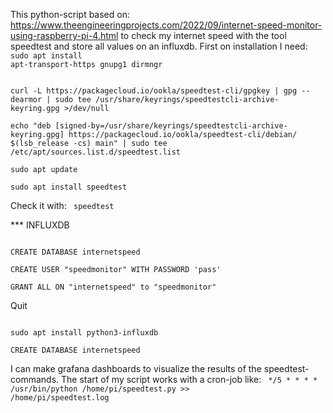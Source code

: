 This python-script based on:
https://www.theengineeringprojects.com/2022/09/internet-speed-monitor-using-raspberry-pi-4.html
to check my internet speed with the tool speedtest and store all values on an influxdb.
First on installation I need:
<code>
sudo apt install apt-transport-https gnupg1 dirmngr
</code>

<code>
curl -L https://packagecloud.io/ookla/speedtest-cli/gpgkey | gpg --dearmor | sudo tee /usr/share/keyrings/speedtestcli-archive-keyring.gpg >/dev/null
</code>

<code>
echo "deb [signed-by=/usr/share/keyrings/speedtestcli-archive-keyring.gpg] https://packagecloud.io/ookla/speedtest-cli/debian/ $(lsb_release -cs) main" | sudo tee  /etc/apt/sources.list.d/speedtest.list
</code>

<code>
sudo apt update
</code>

<code>
sudo apt install speedtest
</code>

Check it with:
<code>
speedtest
</code>


*** INFLUXDB

<code>
CREATE DATABASE internetspeed
</code>

<code>
CREATE USER "speedmonitor" WITH PASSWORD 'pass' 
</code>
<code>
GRANT ALL ON "internetspeed" to "speedmonitor"
</code>

Quit 


<code>
sudo apt install python3-influxdb
</code>
<code>
CREATE DATABASE internetspeed
</code>


I can make grafana dashboards to visualize the results of the speedtest-commands.
The start of my script works with a cron-job like:
<code>
*/5 * * * * /usr/bin/python /home/pi/speedtest.py >> /home/pi/speedtest.log
</code>
